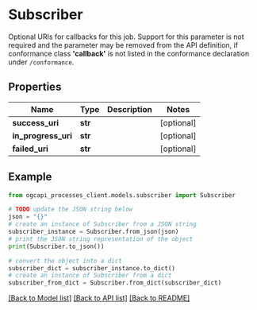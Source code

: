 # Subscriber

Optional URIs for callbacks for this job.  Support for this parameter is not required and the parameter may be removed from the API definition, if conformance class **'callback'** is not listed in the conformance declaration under `/conformance`.

## Properties

Name | Type | Description | Notes
------------ | ------------- | ------------- | -------------
**success_uri** | **str** |  | [optional] 
**in_progress_uri** | **str** |  | [optional] 
**failed_uri** | **str** |  | [optional] 

## Example

```python
from ogcapi_processes_client.models.subscriber import Subscriber

# TODO update the JSON string below
json = "{}"
# create an instance of Subscriber from a JSON string
subscriber_instance = Subscriber.from_json(json)
# print the JSON string representation of the object
print(Subscriber.to_json())

# convert the object into a dict
subscriber_dict = subscriber_instance.to_dict()
# create an instance of Subscriber from a dict
subscriber_from_dict = Subscriber.from_dict(subscriber_dict)
```
[[Back to Model list]](../README.md#documentation-for-models) [[Back to API list]](../README.md#documentation-for-api-endpoints) [[Back to README]](../README.md)


